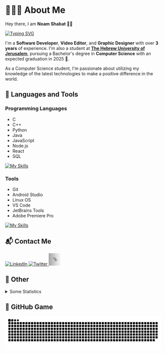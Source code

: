 # 👨🏻‍💻 About Me

Hey there, I am **Noam Shabat** 👋🏽 

<a href="https://git.io/typing-svg">
  <img src="https://readme-typing-svg.herokuapp.com?font=Fira+Code&pause=1000&width=435&lines=Computer+Science+student+at;The+Hebrew+University+of+Jerusalem;Software+Engineering;Motivated+self-starter;Troubleshooting+skills+and+teamwork" alt="Typing SVG" />
</a>

I'm a **Software Developer**, **Video Editor**, and **Graphic Designer** with over **3 years** of experience. I'm also a student at **[The Hebrew University of Jerusalem](https://en.huji.ac.il/en)**, pursuing a Bachelor's degree in **Computer Science** with an expected graduation in 2025 🥇.

As a Computer Science student, I'm passionate about utilizing my knowledge of the latest technologies to make a positive difference in the world.

## 🔨 Languages and Tools

### Programming Languages
- C
- C++
- Python
- Java
- JavaScript
- Node.js
- React
- SQL

[![My Skills](https://skillicons.dev/icons?i=c,cpp,cs,python,java,js,nodejs,react,sql,MongoDB&perline=4)](https://skillicons.dev)

### Tools
- Git
- Android Studio
- Linux OS
- VS Code
- JetBrains Tools
- Adobe Premiere Pro
  
[![My Skills](https://skillicons.dev/icons?i=androidstudio,linux,git,github,vscode,windows,googlecloud,pycharm,idea,clion&perline=5)](https://skillicons.dev)

## 📬 Contact Me

<div align="left">
  <a href="https://www.linkedin.com/in/noam-shabat/">
    <img alt="LinkedIn" width="40" height="40" src="https://cdn.jsdelivr.net/gh/devicons/devicon/icons/linkedin/linkedin-original.svg"/>
  </a>
  <a href="https://twitter.com/noam_shabat1">
    <img alt="Twitter" width="40" height="40" src="https://cdn.jsdelivr.net/gh/devicons/devicon/icons/twitter/twitter-original.svg"/>
  </a>
  <a href="https://noamshabat.org">
    <img alt="Portfolio" width="40" height="40" src="portfolio/NS.png"/>
  </a>
</div>

## 🌟 Other

<details>
  <summary>Some Statistics</summary>
  <div align="center">
    <img height="175rem" alt="GitHub Stats" src="https://github-readme-stats.vercel.app/api?username=Noamshabat1&count_private=true&show_icons=true&theme=dark" />
    &nbsp;&nbsp;&nbsp;
    <img height="175rem" alt="GitHub Language Stats" src="https://github-readme-stats.vercel.app/api/top-langs/?username=Noamshabat1&theme=dark&layout=compact&langs_count=6" />
  </div>
</details>

## 🐛 GitHub Game

<p align="center">
  <img src="https://raw.githubusercontent.com/Platane/snk/output/github-contribution-grid-snake.svg" alt="snake">
</p>
